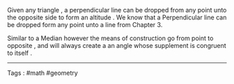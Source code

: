 Given any triangle , a perpendicular line can be dropped from any point unto the opposite side to form an altitude . We know that a Perpendicular line can be dropped form any point unto a line from Chapter 3. 


Similar to a Median however the means of construction go from point to opposite , and will always create a an angle whose supplement is congruent to itself . 
____
Tags : #math #geometry